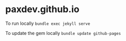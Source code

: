 # paxdev.github.io

To run locally `bundle exec jekyll serve`

To update the gem locally `bundle update github-pages`
